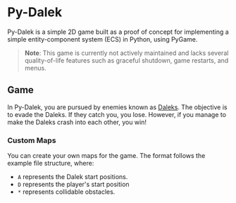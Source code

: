 # Py-Dalek
Py-Dalek is a simple 2D game built as a proof of concept for implementing a simple entity-component system (ECS) in Python, using PyGame.

> **Note**: This game is currently not actively maintained and lacks several quality-of-life features such as graceful shutdown, game restarts, and menus.

## Game
In Py-Dalek, you are pursued by enemies known as [Daleks](https://en.wikipedia.org/wiki/Dalek). The objective is to evade the Daleks. If they catch you, you lose. However, if you manage to make the Daleks crash into each other, you win!

### Custom Maps
You can create your own maps for the game. The format follows the example file structure, where:
- `A` represents the Dalek start positions.
- `D` represents the player's start position
- `*` represents collidable obstacles.